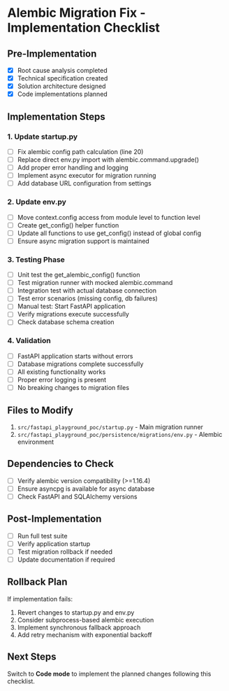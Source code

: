 # Alembic Migration Fix - Implementation Checklist

## Pre-Implementation
- [x] Root cause analysis completed
- [x] Technical specification created
- [x] Solution architecture designed
- [x] Code implementations planned

## Implementation Steps

### 1. Update startup.py
- [ ] Fix alembic config path calculation (line 20)
- [ ] Replace direct env.py import with alembic.command.upgrade()
- [ ] Add proper error handling and logging
- [ ] Implement async executor for migration running
- [ ] Add database URL configuration from settings

### 2. Update env.py  
- [ ] Move context.config access from module level to function level
- [ ] Create get_config() helper function
- [ ] Update all functions to use get_config() instead of global config
- [ ] Ensure async migration support is maintained

### 3. Testing Phase
- [ ] Unit test the get_alembic_config() function
- [ ] Test migration runner with mocked alembic.command
- [ ] Integration test with actual database connection
- [ ] Test error scenarios (missing config, db failures)
- [ ] Manual test: Start FastAPI application
- [ ] Verify migrations execute successfully
- [ ] Check database schema creation

### 4. Validation
- [ ] FastAPI application starts without errors
- [ ] Database migrations complete successfully  
- [ ] All existing functionality works
- [ ] Proper error logging is present
- [ ] No breaking changes to migration files

## Files to Modify
1. `src/fastapi_playground_poc/startup.py` - Main migration runner
2. `src/fastapi_playground_poc/persistence/migrations/env.py` - Alembic environment

## Dependencies to Check
- [ ] Verify alembic version compatibility (>=1.16.4)
- [ ] Ensure asyncpg is available for async database
- [ ] Check FastAPI and SQLAlchemy versions

## Post-Implementation
- [ ] Run full test suite
- [ ] Verify application startup
- [ ] Test migration rollback if needed
- [ ] Update documentation if required

## Rollback Plan
If implementation fails:
1. Revert changes to startup.py and env.py
2. Consider subprocess-based alembic execution
3. Implement synchronous fallback approach
4. Add retry mechanism with exponential backoff

## Next Steps
Switch to **Code mode** to implement the planned changes following this checklist.